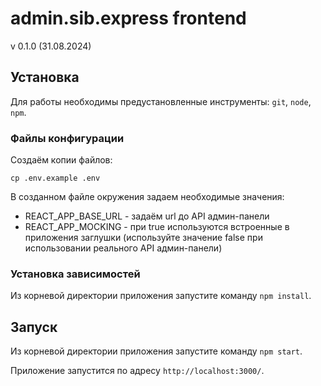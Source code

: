# admin.sib.express frontend

v 0.1.0 (31.08.2024)

## Установка

Для работы необходимы предустановленные инструменты: `git`, `node`, `npm`.

### Файлы конфигурации

Создаём копии файлов:

```
cp .env.example .env
```

В созданном файле окружения задаем необходимые значения:
- REACT_APP_BASE_URL - задаём url до API админ-панели
- REACT_APP_MOCKING - при true используются встроенные в приложения заглушки (используйте значение false при использовании реального API админ-панели)

### Установка зависимостей

Из корневой директории приложения запустите команду `npm install`.

## Запуск

Из корневой директории приложения запустите команду `npm start`.

Приложение запустится по адресу `http://localhost:3000/`.
